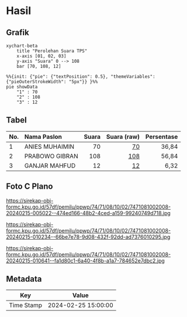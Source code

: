 # Hasil

## Grafik

```mermaid
xychart-beta
    title "Perolehan Suara TPS"
    x-axis [01, 02, 03]
    y-axis "Suara" 0 --> 108
    bar [70, 108, 12]
```

```mermaid
%%{init: {"pie": {"textPosition": 0.5}, "themeVariables": {"pieOuterStrokeWidth": "5px"}} }%%
pie showData
    "1" : 70
    "2" : 108
    "3" : 12
```

## Tabel

| No. | Nama Paslon    | Suara | Suara (raw) | Persentase |
|:--- |:-------------- | -----:| -----------:| ----------:|
| 1   | ANIES MUHAIMIN | 70    | [70][p-1]   | 36,84      |
| 2   | PRABOWO GIBRAN | 108   | [108][p-2]  | 56,84      |
| 3   | GANJAR MAHFUD  | 12    | [12][p-3]   | 6,32       |


[p-1]: https://github.com/gigit-pemilu/pemilu-2024-74-sulawesi-tenggara/blob/main/pilpres/hitung-suara/sub/74-sulawesi-tenggara/sub/71-kota-kendari/sub/08-kadia/sub/1002-bende/sub/008-tps/sub/paslon-1.txt
[p-2]: https://github.com/gigit-pemilu/pemilu-2024-74-sulawesi-tenggara/blob/main/pilpres/hitung-suara/sub/74-sulawesi-tenggara/sub/71-kota-kendari/sub/08-kadia/sub/1002-bende/sub/008-tps/sub/paslon-2.txt
[p-3]: https://github.com/gigit-pemilu/pemilu-2024-74-sulawesi-tenggara/blob/main/pilpres/hitung-suara/sub/74-sulawesi-tenggara/sub/71-kota-kendari/sub/08-kadia/sub/1002-bende/sub/008-tps/sub/paslon-3.txt

## Foto C Plano

https://sirekap-obj-formc.kpu.go.id/57df/pemilu/ppwp/74/71/08/10/02/7471081002008-20240215-005022--474ed166-48b2-4ced-a159-99240749d718.jpg

https://sirekap-obj-formc.kpu.go.id/57df/pemilu/ppwp/74/71/08/10/02/7471081002008-20240215-010234--66be7e78-9d08-432f-92dd-ad7376010295.jpg

https://sirekap-obj-formc.kpu.go.id/57df/pemilu/ppwp/74/71/08/10/02/7471081002008-20240215-010641--fa1d80c1-6a40-4f8b-a1a7-784652e7dbc2.jpg


## Metadata

| Key        | Value               |
| ---------- | ------------------- |
| Time Stamp | 2024-02-25 15:00:00 |



